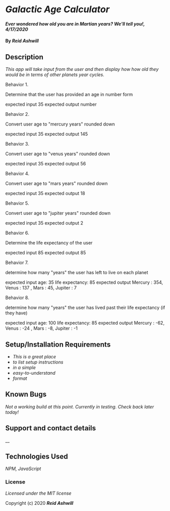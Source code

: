 # _Galactic Age Calculator_

#### _Ever wondered how old you are in Martian years?  We'll tell you!, 4/17/2020_

#### By _**Reid Ashwill**_

## Description

_This app will take input from the user and then display how how old they would be in terms of other planets year cycles._

Behavior 1.

Determine that the user has provided an age in number form

expected input  35
expected output  number

Behavior 2.

Convert user age to "mercury years" rounded down

expected input  35
expected output  145

Behavior 3.

Convert user age to "venus years" rounded down

expected input  35
expected output  56

Behavior 4.

Convert user age to "mars years" rounded down

expected input  35
expected output  18

Behavior 5.

Convert user age to "jupiter years" rounded  down

expected input  35
expected output  2

Behavior 6.

Determine the life expectancy of the user

expected input  85
expected output  85

Behavior 7.

determine how many "years" the user has left to live on each planet

expected input age: 35 life expectancy: 85
expected output Mercury : 354, Venus : 137 , Mars : 45, Jupiter : 7

Behavior 8.

determine how many "years" the user has lived past their life expectancy (if they have)

expected input age: 100 life expectancy: 85
expected output Mercury : -62, Venus : -24 , Mars : -8, Jupiter : -1



## Setup/Installation Requirements

* _This is a great place_
* _to list setup instructions_
* _in a simple_
* _easy-to-understand_
* _format_


## Known Bugs

_Not a working build at this point.  Currently in testing.  Check back later today!_

## Support and contact details

__

## Technologies Used

_NPM, JavaScript_

### License

*Licensed under the MIT license*

Copyright (c) 2020 **_Reid Ashwill_**